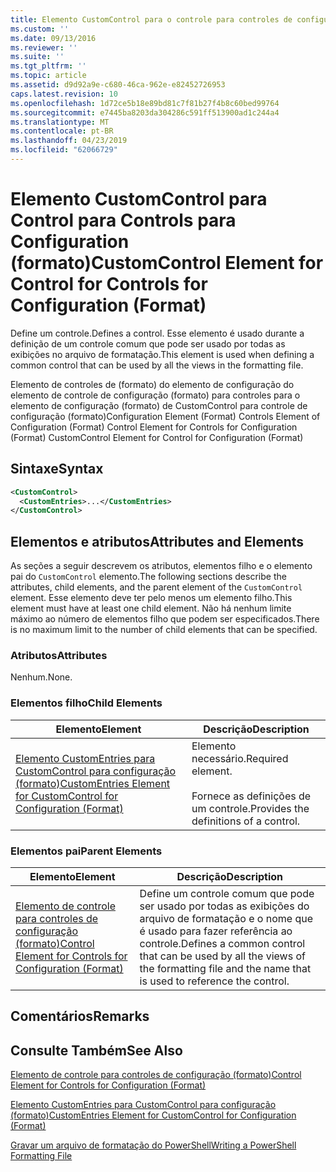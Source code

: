 ```yaml
---
title: Elemento CustomControl para o controle para controles de configuração (formato) | Microsoft Docs
ms.custom: ''
ms.date: 09/13/2016
ms.reviewer: ''
ms.suite: ''
ms.tgt_pltfrm: ''
ms.topic: article
ms.assetid: d9d92a9e-c680-46ca-962e-e82452726953
caps.latest.revision: 10
ms.openlocfilehash: 1d72ce5b18e89bd81c7f81b27f4b8c60bed99764
ms.sourcegitcommit: e7445ba8203da304286c591ff513900ad1c244a4
ms.translationtype: MT
ms.contentlocale: pt-BR
ms.lasthandoff: 04/23/2019
ms.locfileid: "62066729"
---
```

# <a name="customcontrol-element-for-control-for-controls-for-configuration-format"></a><span data-ttu-id="8c583-102">Elemento CustomControl para Control para Controls para Configuration (formato)</span><span class="sxs-lookup"><span data-stu-id="8c583-102">CustomControl Element for Control for Controls for Configuration (Format)</span></span>

<span data-ttu-id="8c583-103">Define um controle.</span><span class="sxs-lookup"><span data-stu-id="8c583-103">Defines a control.</span></span> <span data-ttu-id="8c583-104">Esse elemento é usado durante a definição de um controle comum que pode ser usado por todas as exibições no arquivo de formatação.</span><span class="sxs-lookup"><span data-stu-id="8c583-104">This element is used when defining a common control that can be used by all the views in the formatting file.</span></span>

<span data-ttu-id="8c583-105">Elemento de controles de (formato) do elemento de configuração do elemento de controle de configuração (formato) para controles para o elemento de configuração (formato) de CustomControl para controle de configuração (formato)</span><span class="sxs-lookup"><span data-stu-id="8c583-105">Configuration Element (Format) Controls Element of Configuration (Format) Control Element for Controls for Configuration (Format) CustomControl Element for Control for Configuration (Format)</span></span>

## <a name="syntax"></a><span data-ttu-id="8c583-106">Sintaxe</span><span class="sxs-lookup"><span data-stu-id="8c583-106">Syntax</span></span>

```xml
<CustomControl>
  <CustomEntries>...</CustomEntries>
</CustomControl>
```

## <a name="attributes-and-elements"></a><span data-ttu-id="8c583-107">Elementos e atributos</span><span class="sxs-lookup"><span data-stu-id="8c583-107">Attributes and Elements</span></span>

<span data-ttu-id="8c583-108">As seções a seguir descrevem os atributos, elementos filho e o elemento pai do `CustomControl` elemento.</span><span class="sxs-lookup"><span data-stu-id="8c583-108">The following sections describe the attributes, child elements, and the parent element of the `CustomControl` element.</span></span> <span data-ttu-id="8c583-109">Esse elemento deve ter pelo menos um elemento filho.</span><span class="sxs-lookup"><span data-stu-id="8c583-109">This element must have at least one child element.</span></span> <span data-ttu-id="8c583-110">Não há nenhum limite máximo ao número de elementos filho que podem ser especificados.</span><span class="sxs-lookup"><span data-stu-id="8c583-110">There is no maximum limit to the number of child elements that can be specified.</span></span>

### <a name="attributes"></a><span data-ttu-id="8c583-111">Atributos</span><span class="sxs-lookup"><span data-stu-id="8c583-111">Attributes</span></span>

<span data-ttu-id="8c583-112">Nenhum.</span><span class="sxs-lookup"><span data-stu-id="8c583-112">None.</span></span>

### <a name="child-elements"></a><span data-ttu-id="8c583-113">Elementos filho</span><span class="sxs-lookup"><span data-stu-id="8c583-113">Child Elements</span></span>

|<span data-ttu-id="8c583-114">Elemento</span><span class="sxs-lookup"><span data-stu-id="8c583-114">Element</span></span>|<span data-ttu-id="8c583-115">Descrição</span><span class="sxs-lookup"><span data-stu-id="8c583-115">Description</span></span>|
|-------------|-----------------|
|[<span data-ttu-id="8c583-116">Elemento CustomEntries para CustomControl para configuração (formato)</span><span class="sxs-lookup"><span data-stu-id="8c583-116">CustomEntries Element for CustomControl for Configuration (Format)</span></span>](./customentries-element-for-customcontrol-for-controls-for-configuration-format.md)|<span data-ttu-id="8c583-117">Elemento necessário.</span><span class="sxs-lookup"><span data-stu-id="8c583-117">Required element.</span></span><br /><br /> <span data-ttu-id="8c583-118">Fornece as definições de um controle.</span><span class="sxs-lookup"><span data-stu-id="8c583-118">Provides the definitions of a control.</span></span>|

### <a name="parent-elements"></a><span data-ttu-id="8c583-119">Elementos pai</span><span class="sxs-lookup"><span data-stu-id="8c583-119">Parent Elements</span></span>

|<span data-ttu-id="8c583-120">Elemento</span><span class="sxs-lookup"><span data-stu-id="8c583-120">Element</span></span>|<span data-ttu-id="8c583-121">Descrição</span><span class="sxs-lookup"><span data-stu-id="8c583-121">Description</span></span>|
|-------------|-----------------|
|[<span data-ttu-id="8c583-122">Elemento de controle para controles de configuração (formato)</span><span class="sxs-lookup"><span data-stu-id="8c583-122">Control Element for Controls for Configuration (Format)</span></span>](./control-element-for-controls-for-configuration-format.md)|<span data-ttu-id="8c583-123">Define um controle comum que pode ser usado por todas as exibições do arquivo de formatação e o nome que é usado para fazer referência ao controle.</span><span class="sxs-lookup"><span data-stu-id="8c583-123">Defines a common control that can be used by all the views of the formatting file and the name that is used to reference the control.</span></span>|

## <a name="remarks"></a><span data-ttu-id="8c583-124">Comentários</span><span class="sxs-lookup"><span data-stu-id="8c583-124">Remarks</span></span>

## <a name="see-also"></a><span data-ttu-id="8c583-125">Consulte Também</span><span class="sxs-lookup"><span data-stu-id="8c583-125">See Also</span></span>

[<span data-ttu-id="8c583-126">Elemento de controle para controles de configuração (formato)</span><span class="sxs-lookup"><span data-stu-id="8c583-126">Control Element for Controls for Configuration (Format)</span></span>](./control-element-for-controls-for-configuration-format.md)

[<span data-ttu-id="8c583-127">Elemento CustomEntries para CustomControl para configuração (formato)</span><span class="sxs-lookup"><span data-stu-id="8c583-127">CustomEntries Element for CustomControl for Configuration (Format)</span></span>](./customentries-element-for-customcontrol-for-controls-for-configuration-format.md)

[<span data-ttu-id="8c583-128">Gravar um arquivo de formatação do PowerShell</span><span class="sxs-lookup"><span data-stu-id="8c583-128">Writing a PowerShell Formatting File</span></span>](./writing-a-powershell-formatting-file.md)
